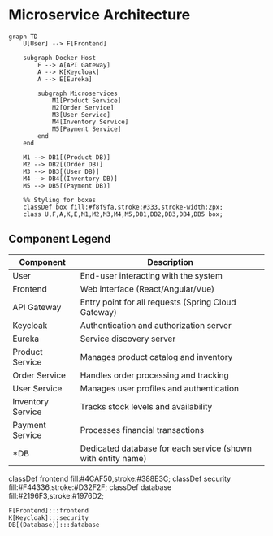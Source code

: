 # Microservice Architecture

```mermaid
graph TD
    U[User] --> F[Frontend]
    
    subgraph Docker Host
        F --> A[API Gateway]
        A --> K[Keycloak]
        A --> E[Eureka]
        
        subgraph Microservices
            M1[Product Service]
            M2[Order Service]
            M3[User Service]
            M4[Inventory Service]
            M5[Payment Service]
        end
    end

    M1 --> DB1[(Product DB)]
    M2 --> DB2[(Order DB)]
    M3 --> DB3[(User DB)]
    M4 --> DB4[(Inventory DB)]
    M5 --> DB5[(Payment DB)]

    %% Styling for boxes
    classDef box fill:#f8f9fa,stroke:#333,stroke-width:2px;
    class U,F,A,K,E,M1,M2,M3,M4,M5,DB1,DB2,DB3,DB4,DB5 box;
```
## Component Legend

| Component         | Description                                                                 |
|-------------------|-----------------------------------------------------------------------------|
| User              | End-user interacting with the system                                       |
| Frontend          | Web interface (React/Angular/Vue)                                          |
| API Gateway       | Entry point for all requests (Spring Cloud Gateway)                        |
| Keycloak          | Authentication and authorization server                                    |
| Eureka            | Service discovery server                                                   |
| Product Service   | Manages product catalog and inventory                                      |
| Order Service     | Handles order processing and tracking                                      |
| User Service      | Manages user profiles and authentication                                   |
| Inventory Service | Tracks stock levels and availability                                       |
| Payment Service   | Processes financial transactions                                           |
| *DB               | Dedicated database for each service (shown with entity name)               |

classDef frontend fill:#4CAF50,stroke:#388E3C;
    classDef security fill:#F44336,stroke:#D32F2F;
    classDef database fill:#2196F3,stroke:#1976D2;
    
    F[Frontend]:::frontend
    K[Keycloak]:::security
    DB[(Database)]:::database
